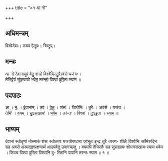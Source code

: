 +++
title = "०१ आ नो"

+++
## अधिमन्त्रम्
विश्वेदेवाः। कवष ऐलूषः। त्रिष्टुप्।

## मन्त्रः
आ नो॑ दे॒वाना॒मुप॑ वेतु॒ शंसो॒ विश्वे॑भिस्तु॒रैरव॑से॒ यज॑त्रः ।  
तेभि॑र्व॒यं सु॑ष॒खायो॑ भवेम॒ तर॑न्तो॒ विश्वा॑ दुरि॒ता स्या॑म ॥

## पदपाठः
आ । नः॒ । दे॒वाना॑म् । उप॑ । वे॒तु॒ । शंसः॑ । विश्वे॑भिः । तु॒रैः । अव॑से । यज॑त्रः ।  
तेभिः॑ । व॒यम् । सु॒ऽस॒खायः॑ । भ॒वे॒म॒ । तर॑न्तः । विश्वा॑ । दुः॒ऽइ॒ता । स्या॒म॒ ॥

## भाष्यम्
देवानां स्तोतॄणां नोस्माकं शंसः स्तोतव्यः यजत्रोयष्टव्यः एवंभूतः इन्द्रः तुरैः त्वरण- शीलैः विश्वेभिः सर्वैर्मरुद्भिः सह अवसे अस्मद्यज्ञरक्षणार्थं आउपवेतु उपागच्छतु । वयमपि तेभिस्तैः सह सुसखायः शोभनसखायः स्याम भवेम । किञ्च विश्वा दुरिता विश्वानि दु- रितानि पापानि तरन्तः स्याम ॥ १ ॥